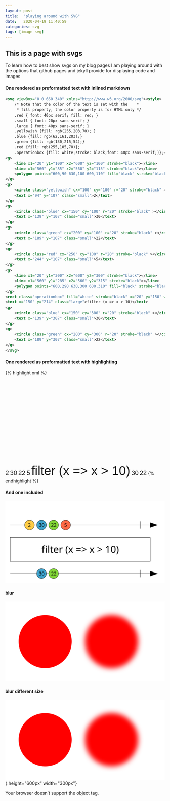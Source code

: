 ```yaml
---
layout: post
title:  "playing around with SVG"
date:   2020-04-19 11:40:59
categories: svg
tags: [image svg]
---
```


## This is a page with svgs

To learn how to best show svgs on my blog pages I am playing around with the options that github pages and jekyll provide for displaying code and images

#### One rendered as preformatted text with inlined markdown
```svg
<svg viewBox="0 0 660 340" xmlns="http://www.w3.org/2000/svg"><style>
    /* Note that the color of the text is set with the    *
     * fill property, the color property is for HTML only */
    .red { font: 40px serif; fill: red; }
    .small { font: 20px sans-serif; }
    .large { font: 40px sans-serif; }
    .yellowish {fill: rgb(255,203,70); }
    .blue {fill: rgb(62,161,203);}
    .green {fill: rgb(130,215,54);}
    .red {fill: rgb(255,105,70)};
    .operationbox {fill: white;stroke: black;font: 40px sans-serif;)};</style>
<g>
    <line x1="20" y1="100" x2="600" y2="100" stroke="black"></line>
    <line x1="560" y1="85" x2="560" y2="115" stroke="black"></line>
    <polygon points="600,90 630,100 600,110" fill="black" stroke="black"/>
</g>
<g>
    <circle class="yellowish" cx="100" cy="100" r="20" stroke="black" ></circle>
    <text x="94" y="107" class="small">2</text>
</g>
<g>
    <circle class="blue" cx="150" cy="100" r="20" stroke="black" ></circle>
    <text x="139" y="107" class="small">30</text>
</g>
<g>
    <circle class="green" cx="200" cy="100" r="20" stroke="black" ></circle>
    <text x="189" y="107" class="small">22</text>
</g>
<g>
    <circle class="red" cx="250" cy="100" r="20" stroke="black" ></circle>
    <text x="244" y="107" class="small">5</text>
</g>
<g>
    <line x1="20" y1="300" x2="600" y2="300" stroke="black"></line>
    <line x1="560" y1="285" x2="560" y2="315" stroke="black"></line>
    <polygon points="600,290 630,300 600,310" fill="black" stroke="black"/>
</g>
<rect class="operationbox" fill="white" stroke="black" x="20" y="150" width="580" height="100" />
<text x="150" y="214" class="large">filter (x => x > 10)</text>
<g>
    <circle class="blue" cx="150" cy="300" r="20" stroke="black" ></circle>
    <text x="139" y="307" class="small">30</text>
</g>
<g>
    <circle class="green" cx="200" cy="300" r="20" stroke="black" ></circle>
    <text x="189" y="307" class="small">22</text>
</g>
</svg>
```

#### One rendered  as preformatted text with highlighting
{% highlight xml %}
<svg viewBox="0 0 660 340" xmlns="http://www.w3.org/2000/svg">
<style>
    /* Note that the color of the text is set with the    *
     * fill property, the color property is for HTML only */
    .red { font: 40px serif; fill: red; }
    .small { font: 20px sans-serif; }
    .large { font: 40px sans-serif; }
    .yellowish {fill: rgb(255,203,70); }
    .blue {fill: rgb(62,161,203);}
    .green {fill: rgb(130,215,54);}
    .red {fill: rgb(255,105,70)};
    .operationbox {fill: white;stroke: black;font: 40px sans-serif;)};
</style>
<g>
    <line x1="20" y1="100" x2="600" y2="100" stroke="black"></line>
    <line x1="560" y1="85" x2="560" y2="115" stroke="black"></line>
    <polygon points="600,90 630,100 600,110" fill="black" stroke="black"/>
</g>
<g>
    <circle class="yellowish" cx="100" cy="100" r="20" stroke="black"></circle>
    <text x="94" y="107" class="small">2</text>
</g>
<g>
    <circle class="blue" cx="150" cy="100" r="20" stroke="black"></circle>
    <text x="139" y="107" class="small">30</text>
</g>
<g>
    <circle class="green" cx="200" cy="100" r="20" stroke="black"></circle>
    <text x="189" y="107" class="small">22</text>
</g>
<g>
    <circle class="red" cx="250" cy="100" r="20" stroke="black"></circle>
    <text x="244" y="107" class="small">5</text>
</g>
<g>
    <line x1="20" y1="300" x2="600" y2="300" stroke="black"></line>
    <line x1="560" y1="285" x2="560" y2="315" stroke="black"></line>
    <polygon points="600,290 630,300 600,310" fill="black" stroke="black"/>
</g>
<rect 
	class="operationbox" 
	fill="white" 
	stroke="black" 
	x="20" 
	y="150" 
	width="580" 
	height="100" />
<text 
	x="150" 
	y="214" 
	class="large">filter (x => x > 10)</text>
<g>
    <circle class="blue" cx="150" cy="300" r="20" stroke="black"></circle>
    <text x="139" y="307" class="small">30</text>
</g>
<g>
    <circle class="green" cx="200" cy="300" r="20" stroke="black"></circle>
    <text x="189" y="307" class="small">22</text>
</g>
</svg>
{% endhighlight %}

#### And one included
![observable svg](/images/observable.svg)

#### blur
![blur circle](/images/blur.svg)

#### blur different size
![blur circle](/images/blur.svg){:height="600px" width="300px"}

<object
    type="text/html"
    data="https://tikal86.github.io/reactive-programming/index.html"> 
    Your browser doesn’t support the object tag. 
</object>